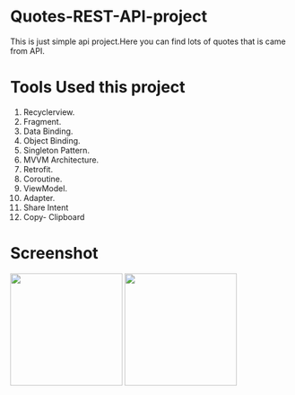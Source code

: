 # Quotes-REST-API-project
This is just simple api project.Here you can find lots of quotes that is came from API.
# Tools Used this project
1. Recyclerview.</br>
2. Fragment.</br>
3. Data Binding.</br>
4. Object Binding.</br>
5. Singleton Pattern.</br>
6. MVVM Architecture.</br>
7. Retrofit.</br>
8. Coroutine.</br>
9. ViewModel.</br>
10. Adapter.</br>
11. Share Intent</br>
12. Copy- Clipboard</br>
# Screenshot
<p float="left" >
<img src ="https://user-images.githubusercontent.com/59121881/194805652-42076751-54a1-49eb-a31e-cf6328f48684.jpg" width="200" />
<img src ="https://user-images.githubusercontent.com/59121881/194805646-2b048af0-df61-4189-bcb6-71cea13e15ab.jpg"width="200" />
</p>
